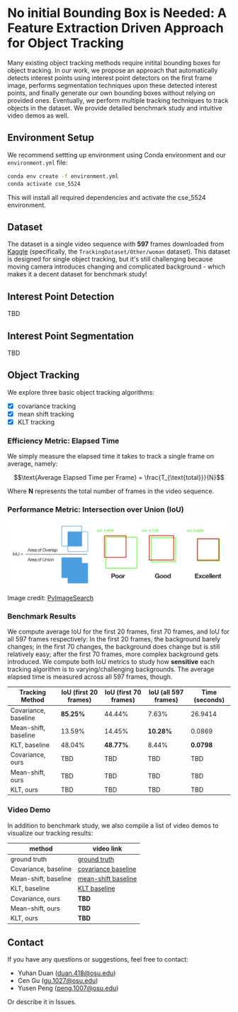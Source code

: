 # No initial Bounding Box is Needed: A Feature Extraction Driven Approach for Object Tracking 

Many existing object tracking methods require initital bounding boxes for object tracking. In our work, we propose an approach that automatically detects interest points using interest point detectors on the first frame image, performs segmentation techniques upon these detected interest points, and finally generate our own bounding boxes without relying on provided ones. Eventually, we perform multiple tracking techniques to track objects in the dataset. We provide detailed benchmark study and intuitive video demos as well.

## Environment Setup

We recommend settting up environment using Conda environment and our `environment.yml` file:

```bash
conda env create -f environment.yml
conda activate cse_5524
```

This will install all required dependencies and activate the cse_5524 environment.

## Dataset

The dataset is a single video sequence with **597** frames downloaded from [Kaggle](https://www.kaggle.com/datasets/kmader/videoobjecttracking) (specifically, the `TrackingDataset/Other/woman` dataset). This dataset is designed for single object tracking, but it's still challenging because moving camera introduces changing and complicated background - which makes it a decent dataset for benchmark study!

## Interest Point Detection

TBD

## Interest Point Segmentation

TBD

## Object Tracking

We explore three basic object tracking algorithms:

- [x] covariance tracking
- [x] mean shift tracking
- [x] KLT tracking

### Efficiency Metric: Elapsed Time

We simply measure the elapsed time it takes to track a single frame on average, namely:

```math
\text{Average Elapsed Time per Frame} = \frac{T_{\text{total}}}{N}
```

Where **N** represents the total number of frames in the video sequence. 

### Performance Metric: Intersection over Union (IoU)

![alt text](docs/IoU.png)

Image credit: [PyImageSearch](https://pyimagesearch.com/2016/11/07/intersection-over-union-iou-for-object-detection/)

<!-- We are given a predicted bounding box and the ground-truth bounding box:

```math
\text{predicted bounding box}: (x_1^{\text{pred}},\ y_1^{\text{pred}},\ x_2^{\text{pred}},\ y_2^{\text{pred}})
```

```math
\text{ground-truth bounding box}: (x_1^{\text{gt}},\ y_1^{\text{gt}},\ x_2^{\text{gt}},\ y_2^{\text{gt}})
```

Intersection over Union (IoU) is a common evaluation metric for object tracking: it is computed as follows:

```math
\text{IoU} = \frac{\text{Area}_{\text{intersection}}}{\text{Area}_{\text{union}}}
```

In order to compute Area of Intersection, we will find the intersected box by computing the following 4 quantities first: 

```math
x_{\text{left}} = \max(x_1^{\text{gt}},\ x_1^{\text{pred}})
```

```math
y_{\text{top}} = \max(y_1^{\text{gt}},\ y_1^{\text{pred}})
```

```math
x_{\text{right}} = \min(x_2^{\text{gt}},\ x_2^{\text{pred}}) 
```

```math
y_{\text{bottom}} = \min(y_2^{\text{gt}},\ y_2^{\text{pred}})
```

Then we can calculate Area of Intersection:

```math
\text{Area}_{\text{intersection}} = (x_{\text{right}} - x_{\text{left}}) \cdot (\ y_{\text{bottom}} - y_{\text{top}})
```

we still need tocompute the area for each box:

```math
\text{Area}_{\text{gt}} = (x_2^{\text{gt}} - x_1^{\text{gt}}) \cdot (y_2^{\text{gt}} - y_1^{\text{gt}})
```

```math
\text{Area}_{\text{pred}} = (x_2^{\text{pred}} - x_1^{\text{pred}}) \cdot (y_2^{\text{pred}} - y_1^{\text{pred}})
```

Now, we can compute Area of Union:

```math
\text{Area}_{\text{union}} = \text{Area}_{\text{gt}} + \text{Area}_{\text{pred}} - \text{Area}_{\text{intersection}}
```

Eventually, we compute the average Intersection over Union (IoU) within a single frame on average:

```math
\text{Average Intersection over Union per Frame} = \frac{1}{N} \sum_{i=1}^{N} \text{IoU}_i
```

Where **N** represents the total number of frames in the video sequence. -->

### Benchmark Results

We compute average IoU for the first 20 frames, first 70 frames, and IoU for all 597 frames respectively: In the first 20 frames, the background barely changes; in the first 70 changes, the background does change but is still relatively easy; after the first 70 frames, more complex background gets introduced. We compute both IoU metrics to study how **sensitive** each tracking algorithm is to varying/challenging backgrounds. The average elapsed time is measured across all 597 frames, though.

| Tracking Method | IoU (first 20 frames) | IoU (first 70 frames) | IoU (all 597 frames) | Time (seconds) | 
| --------------- | --- | ---- | ---- | ---- |
| Covariance, baseline | **85.25%** | 44.44% | 7.63% | 26.9414 |
| Mean-shift, baseline | 13.59% | 14.45% | **10.28%** | 0.0869 |
| KLT, baseline | 48.04% | **48.77%** | 8.44% | **0.0798** |
| Covariance, ours | TBD | TBD | TBD | TBD |
| Mean-shift, ours | TBD | TBD | TBD | TBD |
| KLT, ours | TBD | TBD | TBD | TBD |

### Video Demo

In addition to benchmark study, we also compile a list of video demos to visualize our tracking results:

| method | video link |
| ------ | ---------- | 
| ground truth | [ground truth](https://drive.google.com/file/d/1W3BlWlrwHVO1nAA1k9IQ2g8IIRIVmAi2/view?usp=share_link)|
| Covariance, baseline | [covariance baseline](https://drive.google.com/file/d/1I_uAREUHV7edMg8VCvzBNkN4WUxLBctB/view?usp=share_link) |
| Mean-shift, baseline | [mean-shift baseline](https://drive.google.com/file/d/1ART2qJpDhWmDruF6XJ2w6M5sb2QyVWoQ/view?usp=share_link) |
| KLT, baseline | [KLT baseline](https://drive.google.com/file/d/1sRKaWyJh0SKxvY1SQ9MMsWCeIRlf37yb/view?usp=share_link) |
| Covariance, ours | **TBD** |
| Mean-shift, ours | **TBD** |
| KLT, ours | **TBD** |

## Contact

If you have any questions or suggestions, feel free to contact:

- Yuhan Duan (duan.418@osu.edu)
- Cen Gu (gu.1027@osu.edu)
- Yusen Peng (peng.1007@osu.edu)

Or describe it in Issues.
